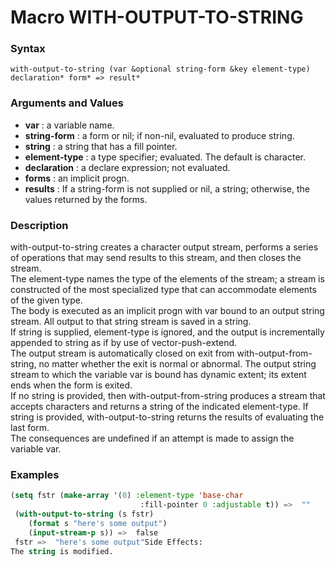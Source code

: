 <!-- Generated on 05/10/2020 by https://github.com/anto2oo/clhs-evolved -->

# Macro WITH-OUTPUT-TO-STRING

### Syntax
`with-output-to-string (var &optional string-form &key element-type) declaration* form* => result*`  


### Arguments and Values
- **var** : a variable name.   
- **string-form** : a form or nil; if non-nil, evaluated to produce string.   
- **string** : a string that has a fill pointer.   
- **element-type** : a type specifier; evaluated.  The default is character.   
- **declaration** : a declare expression; not evaluated.   
- **forms** : an implicit progn.   
- **results** : If a string-form is not supplied or nil, a string; otherwise, the values returned by the forms.   


### Description
with-output-to-string creates a  character output stream, performs a series of operations that may send results to this stream, and then closes the stream.  
 The element-type names the type of the elements of the stream; a stream is constructed of the most specialized type that can accommodate elements of the given type.  
The body is executed as an implicit progn with var bound to an output string stream. All output to that string stream is saved in a string.  
 If string is supplied, element-type is ignored, and the output is incrementally appended to string as if by use of vector-push-extend.  
The output stream is automatically closed on exit from with-output-from-string, no matter whether the exit is normal or abnormal.  The output string stream to which the variable var is bound has dynamic extent; its extent ends when the form is exited.  
If no string is provided, then with-output-from-string  produces a stream that accepts characters and returns a string of the indicated element-type.  If string is provided, with-output-to-string returns the results of evaluating the last form.  
 The consequences are undefined if an attempt is made to assign the variable var.



### Examples
```lisp 
(setq fstr (make-array '(0) :element-type 'base-char
                             :fill-pointer 0 :adjustable t)) =>  ""
 (with-output-to-string (s fstr)
    (format s "here's some output")
    (input-stream-p s)) =>  false
 fstr =>  "here's some output"Side Effects:
The string is modified.
```
